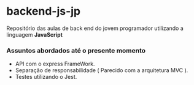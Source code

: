 # backend-js-jp
Repositório das aulas de back end do jovem programador utilizando a linguagem **JavaScript**

### Assuntos abordados até o presente momento
- API com o express FrameWork.
- Separação de responsabilidade ( Parecido com a arquitetura MVC ).
- Testes utilizando o Jest.

